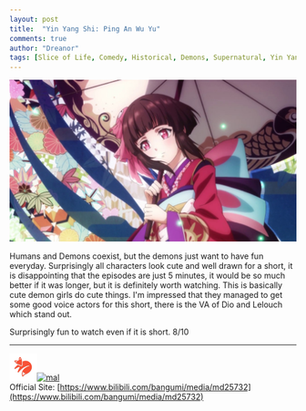 ```yaml
---
layout: post
title:  "Yin Yang Shi: Ping An Wu Yu"
comments: true
author: "Dreanor"
tags: [Slice of Life, Comedy, Historical, Demons, Supernatural, Yin Yang Shi]
---
```


![img](..\assets\posts\yin_yang_shi.jpg)

Humans and Demons coexist, but the demons just want to have fun everyday. Surprisingly all characters look cute and well drawn for a short, it is disappointing that the episodes are just 5 minutes, it would be so much better if it was longer, but it is definitely worth watching.
This is basically cute demon girls do cute things. I'm impressed that they managed to get some good voice actors for this short, there is the VA of Dio and Lelouch which stand out.
  
Surprisingly fun to watch even if it is short. 8/10

---

[![kitsu](..\assets\kitsu.png)](https://kitsu.io/anime/yin-yang-shi-ping-an-wu-yu)[![mal](..\assets\mal.ico)](https://myanimelist.net/anime/37641/Yin_Yang_Shi__Ping_An_Wu_Yu)  
Official Site: [https://www.bilibili.com/bangumi/media/md25732](https://www.bilibili.com/bangumi/media/md25732)  